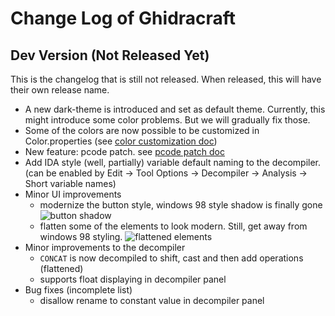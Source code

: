 # Change Log of Ghidracraft

## Dev Version (Not Released Yet)

This is the changelog that is still not released. When released, this will have their own release name.

- A new dark-theme is introduced and set as default theme. Currently, this might introduce some color
problems. But we will gradually fix those.
- Some of the colors are now possible to be customized in Color.properties (see [color customization doc](./ghidracraft/color_customize.md))
- New feature: pcode patch. see [pcode patch doc](./ghidracraft/pcode_patch.md)
- Add IDA style (well, partially) variable default naming to the decompiler. (can be enabled by Edit -> Tool Options -> Decompiler -> Analysis -> Short variable names)
- Minor UI improvements
    - modernize the button style, windows 98 style shadow is finally gone
    ![button shadow](./imgs/changelog/dev/button_shadow.png)
    - flatten some of the elements to look modern. Still, get away from windows 98 styling.
    ![flattened elements](./imgs/changelog/dev/flatten.png)
- Minor improvements to the decompiler
    - `CONCAT` is now decompiled to shift, cast and then add operations (flattened)
    - supports float displaying in decompiler panel
- Bug fixes (incomplete list)
    - disallow rename to constant value in decompiler panel